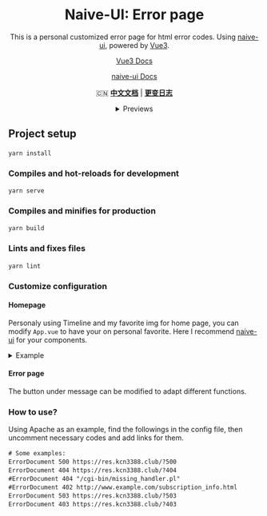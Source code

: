 <h1 align="center">Naive-UI: Error page</h1>

<div align="center">

This is a personal customized error page for html error codes. Using [naive-ui](https://github.com/TuSimple/naive-ui), powered by [Vue3](https://github.com/vuejs/vue-next).

[Vue3 Docs](https://v3.vuejs.org/)

[naive-ui Docs](https://www.naiveui.com/en-US/dark)

🇨🇳 **[中文文档](https://github.com/kcn3388/Vue3-naive/blob/main/README_CN.md)** | **[更变日志](https://github.com/kcn3388/Vue3-naive/blob/main/CHANGELOG_CN.md)**

<details>
<summary>Previews</summary>

[![](./img/404.png)](https://res.kcn3388.club/?404)

[![](./img/403.png)](https://res.kcn3388.club/?403)

[![](./img/500.png)](https://res.kcn3388.club/?500)

[![](./img/503.png)](https://res.kcn3388.club/?503)

</details>

</div>

## Project setup
```
yarn install
```

### Compiles and hot-reloads for development
```
yarn serve
```

### Compiles and minifies for production
```
yarn build
```

### Lints and fixes files
```
yarn lint
```

### Customize configuration

#### Homepage

Personaly using Timeline and my favorite img for home page, you can modify ``App.vue`` to have your on personal favorite. Here I recommend [naive-ui](https://www.naiveui.com/zh-CN/dark/components/button) for your components.

<details>
<summary>Example</summary>

![](./img/homepage.png)

</details>

#### Error page

The button under message can be modified to adapt different functions.

### How to use?

Using Apache as an example, find the followings in the config file, then uncomment necessary codes and add links for them.

```xml
# Some examples:
ErrorDocument 500 https://res.kcn3388.club/?500
ErrorDocument 404 https://res.kcn3388.club/?404
#ErrorDocument 404 "/cgi-bin/missing_handler.pl"
#ErrorDocument 402 http://www.example.com/subscription_info.html
ErrorDocument 503 https://res.kcn3388.club/?503
ErrorDocument 403 https://res.kcn3388.club/?403
```
